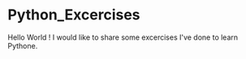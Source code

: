 # Python_Excercises
Hello World ! 
I would like to share some excercises I've done to learn Pythone.
